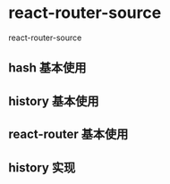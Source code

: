 # react-router-source

react-router-source

## hash 基本使用

## history 基本使用

## react-router 基本使用

## history 实现
